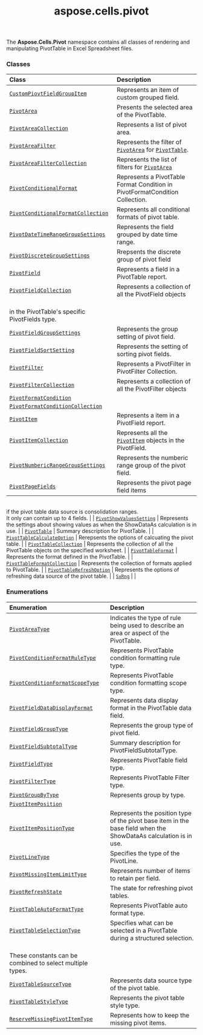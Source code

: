 ﻿---
title: aspose.cells.pivot
second_title: Aspose.Cells for Python via .NET API References
description: 
type: docs
weight: 10
url: /aspose.cells.pivot/
is_root: false
---

The **Aspose.Cells.Pivot**  namespace contains all classes of rendering and manipulating PivotTable in Excel Spreadsheet files.

### Classes
| Class | Description |
| :- | :- |
| [`CustomPiovtFieldGroupItem`](/cells/python-net/aspose.cells.pivot/custompiovtfieldgroupitem) | Represents an item of custom grouped field. |
| [`PivotArea`](/cells/python-net/aspose.cells.pivot/pivotarea) | Presents the selected area of the PivotTable. |
| [`PivotAreaCollection`](/cells/python-net/aspose.cells.pivot/pivotareacollection) | Represents a list of pivot area. |
| [`PivotAreaFilter`](/cells/python-net/aspose.cells.pivot/pivotareafilter) | Represents the filter of [`PivotArea`](/cells/python-net/aspose.cells.pivot/pivotarea) for [`PivotTable`](/cells/python-net/aspose.cells.pivot/pivottable). |
| [`PivotAreaFilterCollection`](/cells/python-net/aspose.cells.pivot/pivotareafiltercollection) | Represents the list of filters for [`PivotArea`](/cells/python-net/aspose.cells.pivot/pivotarea) |
| [`PivotConditionalFormat`](/cells/python-net/aspose.cells.pivot/pivotconditionalformat) | Represents a PivotTable Format Condition in PivotFormatCondition Collection. |
| [`PivotConditionalFormatCollection`](/cells/python-net/aspose.cells.pivot/pivotconditionalformatcollection) | Represents all conditional formats of pivot table. |
| [`PivotDateTimeRangeGroupSettings`](/cells/python-net/aspose.cells.pivot/pivotdatetimerangegroupsettings) | Represents the field grouped by date time range. |
| [`PivotDiscreteGroupSettings`](/cells/python-net/aspose.cells.pivot/pivotdiscretegroupsettings) | Rrepsents the discrete group of pivot field |
| [`PivotField`](/cells/python-net/aspose.cells.pivot/pivotfield) | Represents a field in a PivotTable report. |
| [`PivotFieldCollection`](/cells/python-net/aspose.cells.pivot/pivotfieldcollection) | Represents a collection of all the PivotField objects<br/>in the PivotTable's specific PivotFields type. |
| [`PivotFieldGroupSettings`](/cells/python-net/aspose.cells.pivot/pivotfieldgroupsettings) | Represents the group setting of pivot field. |
| [`PivotFieldSortSetting`](/cells/python-net/aspose.cells.pivot/pivotfieldsortsetting) | Represents the setting of sorting pivot fields. |
| [`PivotFilter`](/cells/python-net/aspose.cells.pivot/pivotfilter) | Represents a PivotFilter in PivotFilter Collection. |
| [`PivotFilterCollection`](/cells/python-net/aspose.cells.pivot/pivotfiltercollection) | Represents a collection of all the PivotFilter objects |
| [`PivotFormatCondition`](/cells/python-net/aspose.cells.pivot/pivotformatcondition) |  |
| [`PivotFormatConditionCollection`](/cells/python-net/aspose.cells.pivot/pivotformatconditioncollection) |  |
| [`PivotItem`](/cells/python-net/aspose.cells.pivot/pivotitem) | Represents a item in a PivotField report. |
| [`PivotItemCollection`](/cells/python-net/aspose.cells.pivot/pivotitemcollection) | Represents all the [`PivotItem`](/cells/python-net/aspose.cells.pivot/pivotitem) objects in the PivotField. |
| [`PivotNumbericRangeGroupSettings`](/cells/python-net/aspose.cells.pivot/pivotnumbericrangegroupsettings) | Represents the numberic range group of the pivot field. |
| [`PivotPageFields`](/cells/python-net/aspose.cells.pivot/pivotpagefields) | Represents the pivot page field items <br/>if the pivot table data source is consolidation ranges.<br/>It only can contain up to 4 fields. |
| [`PivotShowValuesSetting`](/cells/python-net/aspose.cells.pivot/pivotshowvaluessetting) | Represents the settings about showing values as when the ShowDataAs calculation is in use. |
| [`PivotTable`](/cells/python-net/aspose.cells.pivot/pivottable) | Summary description for PivotTable. |
| [`PivotTableCalculateOption`](/cells/python-net/aspose.cells.pivot/pivottablecalculateoption) | Rerepsents the options of calcuating the pivot table. |
| [`PivotTableCollection`](/cells/python-net/aspose.cells.pivot/pivottablecollection) | Represents the collection of all the PivotTable objects on the specified worksheet. |
| [`PivotTableFormat`](/cells/python-net/aspose.cells.pivot/pivottableformat) | Represents the format defined in the PivotTable. |
| [`PivotTableFormatCollection`](/cells/python-net/aspose.cells.pivot/pivottableformatcollection) | Represents the collection of formats applied to PivotTable. |
| [`PivotTableRefreshOption`](/cells/python-net/aspose.cells.pivot/pivottablerefreshoption) | Represents the options of refreshing data source of the pivot table. |
| [`SxRng`](/cells/python-net/aspose.cells.pivot/sxrng) |  |


### Enumerations
| Enumeration | Description |
| :- | :- |
| [`PivotAreaType`](/cells/python-net/aspose.cells.pivot/pivotareatype) | Indicates the type of rule being used to describe an area or aspect of the PivotTable. |
| [`PivotConditionFormatRuleType`](/cells/python-net/aspose.cells.pivot/pivotconditionformatruletype) | Represents PivotTable condition formatting rule type. |
| [`PivotConditionFormatScopeType`](/cells/python-net/aspose.cells.pivot/pivotconditionformatscopetype) | Represents PivotTable condition formatting scope type. |
| [`PivotFieldDataDisplayFormat`](/cells/python-net/aspose.cells.pivot/pivotfielddatadisplayformat) | Represents data display format in the PivotTable data field. |
| [`PivotFieldGroupType`](/cells/python-net/aspose.cells.pivot/pivotfieldgrouptype) | Represents the group type of pivot field. |
| [`PivotFieldSubtotalType`](/cells/python-net/aspose.cells.pivot/pivotfieldsubtotaltype) | Summary description for PivotFieldSubtotalType. |
| [`PivotFieldType`](/cells/python-net/aspose.cells.pivot/pivotfieldtype) | Represents PivotTable field type. |
| [`PivotFilterType`](/cells/python-net/aspose.cells.pivot/pivotfiltertype) | Represents PivotTable Filter type. |
| [`PivotGroupByType`](/cells/python-net/aspose.cells.pivot/pivotgroupbytype) | Represents group by type. |
| [`PivotItemPosition`](/cells/python-net/aspose.cells.pivot/pivotitemposition) |  |
| [`PivotItemPositionType`](/cells/python-net/aspose.cells.pivot/pivotitempositiontype) | Represents the position type of the pivot base item in the base field when the ShowDataAs calculation is in use. |
| [`PivotLineType`](/cells/python-net/aspose.cells.pivot/pivotlinetype) | Specifies the type of the PivotLine. |
| [`PivotMissingItemLimitType`](/cells/python-net/aspose.cells.pivot/pivotmissingitemlimittype) | Represents number of items to retain per field. |
| [`PivotRefreshState`](/cells/python-net/aspose.cells.pivot/pivotrefreshstate) | The state for refreshing pivot tables. |
| [`PivotTableAutoFormatType`](/cells/python-net/aspose.cells.pivot/pivottableautoformattype) | Represents PivotTable auto format type. |
| [`PivotTableSelectionType`](/cells/python-net/aspose.cells.pivot/pivottableselectiontype) | Specifies what can be selected in a PivotTable during a structured selection.<br/>These constants can be combined to select multiple types. |
| [`PivotTableSourceType`](/cells/python-net/aspose.cells.pivot/pivottablesourcetype) | Represents data source type of the pivot table. |
| [`PivotTableStyleType`](/cells/python-net/aspose.cells.pivot/pivottablestyletype) | Represents the pivot table style type. |
| [`ReserveMissingPivotItemType`](/cells/python-net/aspose.cells.pivot/reservemissingpivotitemtype) | Represents how to keep the missing pivot items. |


